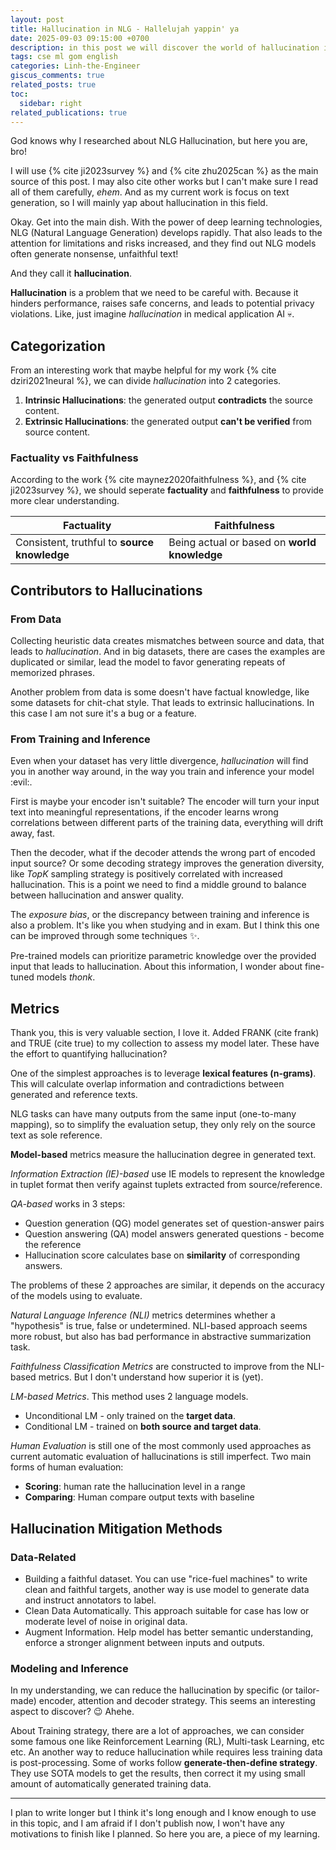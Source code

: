 ```yaml
---
layout: post
title: Hallucination in NLG - Hallelujah yappin' ya
date: 2025-09-03 09:15:00 +0700
description: in this post we will discover the world of hallucination in NLG
tags: cse ml gom english
categories: Linh-the-Engineer
giscus_comments: true
related_posts: true
toc:
  sidebar: right
related_publications: true
---
```


God knows why I researched about NLG Hallucination, but here you are, bro!

I will use {% cite ji2023survey %} and {% cite zhu2025can %} as the main source of this post. I may also cite other works but I can't make sure I read all of them carefully, *ehem*. And as my current work is focus on text generation, so I will mainly yap about hallucination in this field.

Okay. Get into the main dish. With the power of deep learning technologies, NLG (Natural Language Generation) develops rapidly. That also leads to the attention for limitations and risks increased, and they find out NLG models often generate nonsense, unfaithful text!

And they call it **hallucination**.

**Hallucination** is a problem that we need to be careful with. Because it hinders performance, raises safe concerns, and leads to potential privacy violations. Like, just imagine *hallucination* in medical application AI :skull:.

## Categorization

From an interesting work that maybe helpful for my work {% cite dziri2021neural %}, we can divide *hallucination* into 2 categories.

1. **Intrinsic Hallucinations**: the generated output **contradicts** the source content.
2. **Extrinsic Hallucinations**: the generated output **can't be verified** from source content.

### Factuality vs Faithfulness

According to the work {% cite maynez2020faithfulness %}, and {% cite ji2023survey %}, we should seperate **factuality** and **faithfulness** to provide more clear understanding.

| Factuality                                   | Faithfulness                                 |
|----------------------------------------------|----------------------------------------------|
| Consistent, truthful to **source knowledge** | Being actual or based on **world knowledge** |

## Contributors to Hallucinations

### From Data

Collecting heuristic data creates mismatches between source and data, that leads to *hallucination*. And in big datasets, there are cases the examples are duplicated or similar, lead the model to favor generating repeats of memorized phrases.

Another problem from data is some doesn't have factual knowledge, like some datasets for chit-chat style. That leads to extrinsic hallucinations. In this case I am not sure it's a bug or a feature.

### From Training and Inference

Even when your dataset has very little divergence, *hallucination* will find you in another way around, in the way you train and inference your model :evil:.

First is maybe your encoder isn't suitable? The encoder will turn your input text into meaningful representations, if the encoder learns wrong correlations between different parts of the training data, everything will drift away, fast.

Then the decoder, what if the decoder attends the wrong part of encoded input source? Or some decoding strategy improves the generation diversity, like *TopK* sampling strategy is positively correlated with increased hallucination. This is a point we need to find a middle ground to balance between hallucination and answer quality.

The *exposure bias*, or the discrepancy between training and inference is also a problem. It's like you when studying and in exam. But I think this one can be improved through some techniques :sparkles:.

Pre-trained models can prioritize parametric knowledge over the provided input that leads to hallucination. About this information, I wonder about fine-tuned models *thonk*.

## Metrics

Thank you, this is very valuable section, I love it. Added FRANK (cite frank) and TRUE (cite true) to my collection to assess my model later. These have the effort to quantifying hallucination?

One of the simplest approaches is to leverage **lexical features (n-grams)**. This will calculate overlap information and contradictions between generated and reference texts.

NLG tasks can have many outputs from the same input (one-to-many mapping), so to simplify the evaluation setup, they only rely on the source text as sole reference.

**Model-based** metrics measure the hallucination degree in generated text.

*Information Extraction (IE)-based* use IE models to represent the knowledge in tuplet format then verify against tuplets extracted from source/reference.

*QA-based* works in 3 steps:

- Question generation (QG) model generates set of question-answer pairs
- Question answering (QA) model answers generated questions - become the reference
- Hallucination score calculates base on **similarity** of corresponding answers.

The problems of these 2 approaches are similar, it depends on the accuracy of the models using to evaluate.

*Natural Language Inference (NLI)* metrics determines whether a "hypothesis" is true, false or undetermined. NLI-based approach seems more robust, but also has bad performance in abstractive summarization task.

*Faithfulness Classification Metrics* are constructed to improve from the NLI-based metrics. But I don't understand how superior it is (yet).

*LM-based Metrics*. This method uses 2 language models.

- Unconditional LM - only trained on the **target data**.
- Conditional LM - trained on **both source and target data**.

*Human Evaluation* is still one of the most commonly used approaches as current automatic evaluation of hallucinations is still imperfect. Two main forms of human evaluation:

- **Scoring**: human rate the hallucination level in a range
- **Comparing**: Human compare output texts with baseline

## Hallucination Mitigation Methods

### Data-Related

- Building a faithful dataset. You can use "rice-fuel machines" to write clean and faithful targets, another way is use model to generate data and instruct annotators to label.
- Clean Data Automatically. This approach suitable for case has low or moderate level of noise in original data.
- Augment Information. Help model has better semantic understanding, enforce a stronger alignment between inputs and outputs.

### Modeling and Inference

In my understanding, we can reduce the hallucination by specific (or tailor-made) encoder, attention and decoder strategy. This seems an interesting aspect to discover? :wink: Ahehe.

About Training strategy, there are a lot of approaches, we can consider some famous one like Reinforcement Learning (RL), Multi-task Learning, etc etc. An another way to reduce hallucination while requires less training data is post-processing. Some of works follow **generate-then-define strategy**. They use SOTA models to get the results, then correct it my using small amount of automatically generated training data.

---

I plan to write longer but I think it's long enough and I know enough to use in this topic, and I am afraid if I don't publish now, I won't have any motivations to finish like I planned. So here you are, a piece of my learning.
